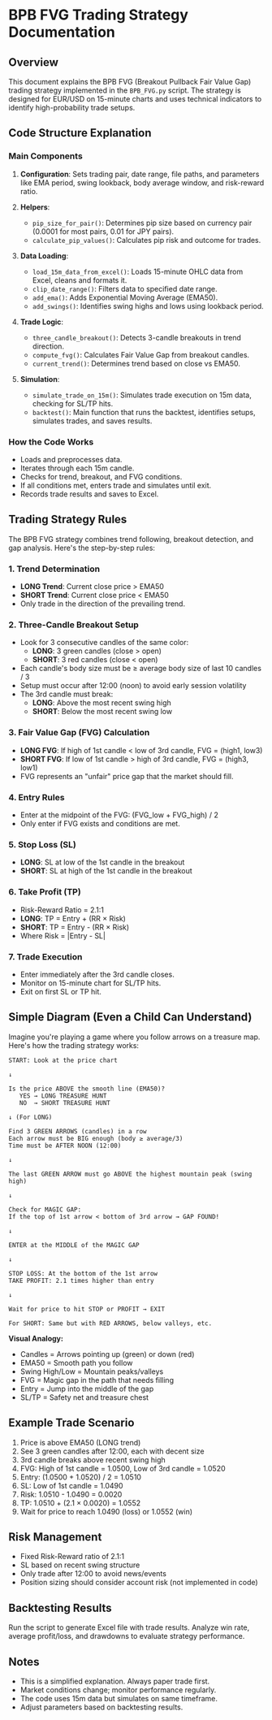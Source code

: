 # BPB FVG Trading Strategy Documentation

## Overview
This document explains the BPB FVG (Breakout Pullback Fair Value Gap) trading strategy implemented in the `BPB_FVG.py` script. The strategy is designed for EUR/USD on 15-minute charts and uses technical indicators to identify high-probability trade setups.

## Code Structure Explanation

### Main Components
1. **Configuration**: Sets trading pair, date range, file paths, and parameters like EMA period, swing lookback, body average window, and risk-reward ratio.

2. **Helpers**:
   - `pip_size_for_pair()`: Determines pip size based on currency pair (0.0001 for most pairs, 0.01 for JPY pairs).
   - `calculate_pip_values()`: Calculates pip risk and outcome for trades.

3. **Data Loading**:
   - `load_15m_data_from_excel()`: Loads 15-minute OHLC data from Excel, cleans and formats it.
   - `clip_date_range()`: Filters data to specified date range.
   - `add_ema()`: Adds Exponential Moving Average (EMA50).
   - `add_swings()`: Identifies swing highs and lows using lookback period.

4. **Trade Logic**:
   - `three_candle_breakout()`: Detects 3-candle breakouts in trend direction.
   - `compute_fvg()`: Calculates Fair Value Gap from breakout candles.
   - `current_trend()`: Determines trend based on close vs EMA50.

5. **Simulation**:
   - `simulate_trade_on_15m()`: Simulates trade execution on 15m data, checking for SL/TP hits.
   - `backtest()`: Main function that runs the backtest, identifies setups, simulates trades, and saves results.

### How the Code Works
- Loads and preprocesses data.
- Iterates through each 15m candle.
- Checks for trend, breakout, and FVG conditions.
- If all conditions met, enters trade and simulates until exit.
- Records trade results and saves to Excel.

## Trading Strategy Rules

The BPB FVG strategy combines trend following, breakout detection, and gap analysis. Here's the step-by-step rules:

### 1. Trend Determination
- **LONG Trend**: Current close price > EMA50
- **SHORT Trend**: Current close price < EMA50
- Only trade in the direction of the prevailing trend.

### 2. Three-Candle Breakout Setup
- Look for 3 consecutive candles of the same color:
  - **LONG**: 3 green candles (close > open)
  - **SHORT**: 3 red candles (close < open)
- Each candle's body size must be ≥ average body size of last 10 candles / 3
- Setup must occur after 12:00 (noon) to avoid early session volatility
- The 3rd candle must break:
  - **LONG**: Above the most recent swing high
  - **SHORT**: Below the most recent swing low

### 3. Fair Value Gap (FVG) Calculation
- **LONG FVG**: If high of 1st candle < low of 3rd candle, FVG = (high1, low3)
- **SHORT FVG**: If low of 1st candle > high of 3rd candle, FVG = (high3, low1)
- FVG represents an "unfair" price gap that the market should fill.

### 4. Entry Rules
- Enter at the midpoint of the FVG: (FVG_low + FVG_high) / 2
- Only enter if FVG exists and conditions are met.

### 5. Stop Loss (SL)
- **LONG**: SL at low of the 1st candle in the breakout
- **SHORT**: SL at high of the 1st candle in the breakout

### 6. Take Profit (TP)
- Risk-Reward Ratio = 2.1:1
- **LONG**: TP = Entry + (RR × Risk)
- **SHORT**: TP = Entry - (RR × Risk)
- Where Risk = |Entry - SL|

### 7. Trade Execution
- Enter immediately after the 3rd candle closes.
- Monitor on 15-minute chart for SL/TP hits.
- Exit on first SL or TP hit.

## Simple Diagram (Even a Child Can Understand)

Imagine you're playing a game where you follow arrows on a treasure map. Here's how the trading strategy works:

```
START: Look at the price chart

↓

Is the price ABOVE the smooth line (EMA50)?
   YES → LONG TREASURE HUNT
   NO  → SHORT TREASURE HUNT

↓ (For LONG)

Find 3 GREEN ARROWS (candles) in a row
Each arrow must be BIG enough (body ≥ average/3)
Time must be AFTER NOON (12:00)

↓

The last GREEN ARROW must go ABOVE the highest mountain peak (swing high)

↓

Check for MAGIC GAP:
If the top of 1st arrow < bottom of 3rd arrow → GAP FOUND!

↓

ENTER at the MIDDLE of the MAGIC GAP

↓

STOP LOSS: At the bottom of the 1st arrow
TAKE PROFIT: 2.1 times higher than entry

↓

Wait for price to hit STOP or PROFIT → EXIT

For SHORT: Same but with RED ARROWS, below valleys, etc.
```

**Visual Analogy:**
- Candles = Arrows pointing up (green) or down (red)
- EMA50 = Smooth path you follow
- Swing High/Low = Mountain peaks/valleys
- FVG = Magic gap in the path that needs filling
- Entry = Jump into the middle of the gap
- SL/TP = Safety net and treasure chest

## Example Trade Scenario
1. Price is above EMA50 (LONG trend)
2. See 3 green candles after 12:00, each with decent size
3. 3rd candle breaks above recent swing high
4. FVG: High of 1st candle = 1.0500, Low of 3rd candle = 1.0520
5. Entry: (1.0500 + 1.0520) / 2 = 1.0510
6. SL: Low of 1st candle = 1.0490
7. Risk: 1.0510 - 1.0490 = 0.0020
8. TP: 1.0510 + (2.1 × 0.0020) = 1.0552
9. Wait for price to reach 1.0490 (loss) or 1.0552 (win)

## Risk Management
- Fixed Risk-Reward ratio of 2.1:1
- SL based on recent swing structure
- Only trade after 12:00 to avoid news/events
- Position sizing should consider account risk (not implemented in code)

## Backtesting Results
Run the script to generate Excel file with trade results. Analyze win rate, average profit/loss, and drawdowns to evaluate strategy performance.

## Notes
- This is a simplified explanation. Always paper trade first.
- Market conditions change; monitor performance regularly.
- The code uses 15m data but simulates on same timeframe.
- Adjust parameters based on backtesting results.
